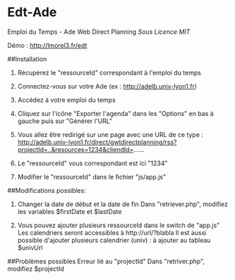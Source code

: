 Edt-Ade
=========

Emploi du Temps - Ade Web Direct Planning
*Sous Licence MIT*

Démo : http://lmorel3.fr/edt

##Installation
1. Récupérez le "ressourceId" correspondant à l'emploi du temps

 1. Connectez-vous sur votre Ade (ex : http://adelb.univ-lyon1.fr)
 2. Accédez à votre emploi du temps
 3. Cliquez sur l'icône "Exporter l'agenda" dans les "Options" en bas à gauche puis sur "Générer l'URL"
 4. Vous allez être redirigé sur une page avec une URL de ce type : http://adelb.univ-lyon1.fr/direct/gwtdirectplanning/rss?projectId=..&resources=1234&cliendId=......
 5. Le "ressourceId" vous correspondant est ici "1234"

2. Modifier le "ressourceId" dans le fichier "js/app.js"

##Modifications possibles: 
1. Changer la date de début et la date de fin
	Dans "retriever.php", modifiez les variables $firstDate et $lastDate
		
2. Vous pouvez ajouter plusieurs ressourceId dans le switch de "app.js"
	Les calendriers seront accessibles à http://url/?blabla
   Il est aussi possible d'ajouter plusieurs calendrier (univ) : à ajouter au tableau $univUrl

##Problèmes possibles
Erreur lié au "projectId"
	Dans "retriver.php", modifiez $projectId

